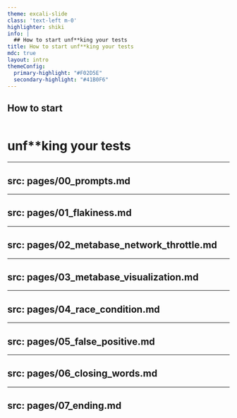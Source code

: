 ```yaml
---
theme: excali-slide
class: 'text-left m-0'
highlighter: shiki
info: |
  ## How to start unf**king your tests
title: How to start unf**king your tests
mdc: true
layout: intro
themeConfig:
  primary-highlight: "#F02D5E"
  secondary-highlight: "#41B0F6"
---
```


## How to start 
&nbsp;
# unf**king your tests

<style>
  p {
    font-size: 1px;
    margin-top: 0px;
    margin-bottom: 0px;
    line-height: 0px !important;
  }
</style>

<!--
- I teach developers about testing and testers about web development
- this is a family-friendly presentation
- I work at dev relations for company called replay where we build time travelling browser
- before we start, I want to do a short poll, but I’ll do it a littlebit differently
-->

---
src: pages/00_prompts.md
---

---
src: pages/01_flakiness.md
---

---
src: pages/02_metabase_network_throttle.md
---

---
src: pages/03_metabase_visualization.md
---

---
src: pages/04_race_condition.md
---

---
src: pages/05_false_positive.md
---

---
src: pages/06_closing_words.md
---

---
src: pages/07_ending.md
---
